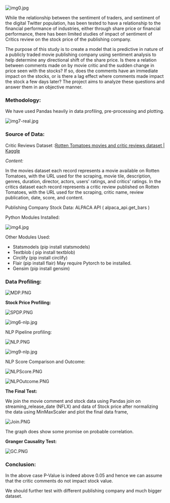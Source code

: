 ![img0.jpg](.imgs/img0.jpg)

While the relationship between the sentiment of traders, and sentiment of the digital Twitter population, has been tested to have a relationship to the financial performance of industries, either through share price or financial performance, there has been limited studies of impact of sentiment of Critics review on the stock price of the publishing company.

The purpose of this study is to create a model that is predictive in nature of a publicly traded movie publishing company using sentiment analysis to help determine any directional shift of the share price. Is there a relation between comments made on by movie critic and the sudden change in price seen with the stocks? If so, does the comments have an immediate impact on the stocks, or is there a lag effect where comments made impact the stock a few days later? The project aims to analyze these questions and answer them in an objective manner.

### Methodology:

We have used Pandas heavily in data profiling, pre-processing and plotting.

![img7-real.jpg](./imgs/img7-real.jpg)

### Source of Data:

Critic Reviews Dataset :[Rotten Tomatoes movies and critic reviews dataset | Kaggle](https://www.kaggle.com/datasets/stefanoleone992/rotten-tomatoes-movies-and-critic-reviews-dataset)

*Content:*

In the movies dataset each record represents a movie available on Rotten Tomatoes, with the URL used for the scraping, movie tile, description, genres, duration, director, actors, users' ratings, and critics' ratings.
In the critics dataset each record represents a critic review published on Rotten Tomatoes, with the URL used for the scraping, critic name, review publication, date, score, and content.

Publishing Company Stock Data: ALPACA API ( alpaca\_api.get\_bars )

Python Modules Installed:

![img4.jpg](./imgs/img4.jpg)

Other Modules Used:

- Statsmodels (pip install statsmodels)
- Textblob ( pip install textblob)
- Circlify (pip install circlify)
- Flair (pip install flair) May require Pytorch to be installed.
- Gensim (pip install gensim)

### Data Profiling:

![MDP.PNG](./imgs/MDP.PNG)

**Stock Price Profiling:**

![SPDP.PNG](./imgs/SPDP.PNG)

![img6-nlp.jpg](./imgs/img6-nlp.jpg)

NLP Pipeline profiling:

![NLP.PNG](./imgs/NLP.PNG)

![img9-nlp.jpg](./imgs/img9-nlp.jpg)

NLP Score Comparison and Outcome:

![NLPScore.PNG](./imgs/NLPScore.PNG)

![NLPOutcome.PNG](./imgs/NLPOutcome.PNG)

**The Final Test:**

We join the movie comment and stock data using Pandas join on streaming\_release\_date (NFLX) and data of Stock price after normalizing the data using MinMaxScaler and plot the final data frame,

![Join.PNG](./imgsJoin.PNG)

The graph does show some promise on probable correlation.

**Granger Causality Test:**

![GC.PNG](./imgs/GC.PNG)

### **Conclusion:**

In the above case P-Value is indeed above 0.05 and hence we can assume that the critic comments do not impact stock value.

We should further test with different publishing company and much bigger dataset.